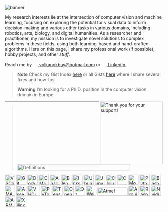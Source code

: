![banner](https://github.com/volkbay/volkbay/assets/97564250/6b71872c-371c-4b09-bcb3-44060d98ac1a)

My research interests lie at the intersection of computer vision and machine learning, focusing on exploring the potential for visual data to inform decision-making and various other tasks in various domains, including robotics, arts, biology, and digital humanities. As a researcher and practitioner, my mission is to investigate novel solutions to complex problems in these fields, using both learning-based and hand-crafted algorithms. Here on this page, I share my professional work (if possible), hobby projects, and other _stuff_.

Reach me by [<img height="16" width="16" src="https://cdn.simpleicons.org/microsoftoutlook/0078D4" /> volkanokbay@hotmail.com](mailto:volkanokbay@hotmail.com) or [<img height="16" width="16" src="https://cdn.simpleicons.org/linkedin/0A66C2" /> LinkedIn ](https://www.linkedin.com/in/volkbay/).
>**Note** Check my Gist Index [here](https://gist.github.com/volkbay/bb258b95413b48b81433da3608d7b230) or all Gists [here](https://gist.github.com/volkbay) where I share several fixes and how-tos.
>
>**Warning** I’m looking for a Ph.D. position in the computer vision domain in Europe.
>
><a href="https://www.buymeacoffee.com/volkbay"><img align="right" title="Thank you for your support!" width="200" src="https://user-images.githubusercontent.com/97564250/236645446-64c0d612-29b7-4ce8-97ba-2e8be3161f80.png"><a/>
---
><img align='middle' title="Definitions" height="20" width="360" src="https://github.com/volkbay/volkbay/assets/97564250/ab6f6723-4180-4f13-bff5-50e3dcc50894" />
  
<p>
  <img title="VSCode" height="32" width="32" src="https://cdn.simpleicons.org/visualstudiocode/maroon" />
  <img title="Git" height="32" width="32" src="https://cdn.simpleicons.org/git/maroon" />
  <img title="Docker" height="32" width="32" src="https://cdn.simpleicons.org/docker/maroon" />
  <img title="CMake" height="32" width="32" src="https://cdn.simpleicons.org/cmake/maroon" />
  <img title="Anaconda" height="32" width="32" src="https://cdn.simpleicons.org/anaconda/maroon" />
  <img title="Blender" height="32" width="32" src="https://cdn.simpleicons.org/blender/maroon" />
  <img title="Inkscape" height="32" width="32" src="https://cdn.simpleicons.org/inkscape/maroon" />
  <img title="Ubuntu" height="32" width="32" src="https://cdn.simpleicons.org/ubuntu/maroon" />
  <img title="Jupyter" height="32" width="32" src="https://cdn.simpleicons.org/jupyter/maroon" />
  <img title="Clojure" height="32" width="32" src="https://cdn.simpleicons.org/clojure/olive" />
  <img title="C" height="32" width="32" src="https://cdn.simpleicons.org/c/olive" />
  <img title="Modern C++" height="32" width="32" src="https://cdn.simpleicons.org/cplusplus/olive" />  
  <img title="Python3" height="32" width="32" src="https://cdn.simpleicons.org/python/olive" />
  <img title="Bash" height="32" width="32" src="https://cdn.simpleicons.org/gnubash/olive" />
  <img title="MATLAB" height="32" width="32" src="https://user-images.githubusercontent.com/97564250/232603423-38939a19-c763-47e1-aca2-f36d733d0ba8.png" />
  <img title="Assembly" height="32" width="32" src="https://user-images.githubusercontent.com/97564250/233400265-16fd1b73-4a19-4a5f-bb5b-2bedb6302415.png" />
  <img title="VHDL" height="32" width="40" src="https://user-images.githubusercontent.com/97564250/232612061-b902de71-a9b1-4a37-b728-e1219cb25809.png" />
  <img title="PyTorch" height="32" width="32" src="https://cdn.simpleicons.org/pytorch/teal" />
  <img title="Tensorflow" height="32" width="32" src="https://cdn.simpleicons.org/tensorflow/teal" />
  <img title="OpenCV" height="32" width="32" src="https://cdn.simpleicons.org/opencv/teal" />
  <img title="Qt" height="32" width="32" src="https://cdn.simpleicons.org/qt/teal" />
  <img title="Weights & Biases" height="32" width="32" src="https://cdn.simpleicons.org/weightsandbiases/teal" />
  <img align='bottom' title="Atmel" height="26" width="96" src="https://github.com/volkbay/volkbay/assets/97564250/0327114f-4804-4018-9179-fe001dfeea4b"/>
  <img title="Arduino" height="32" width="32" src="https://cdn.simpleicons.org/arduino/chocolate" />
  <img title="Rasperry Pi" height="32" width="32" src="https://cdn.simpleicons.org/raspberrypi/chocolate" />
  <img title="Nvidia Jetson" height="32" width="32" src="https://cdn.simpleicons.org/nvidia/chocolate" />
  <img title="ARM" height="32" width="32" src="https://cdn.simpleicons.org/arm/chocolate" />
  <img title="Xilinx FPGA" height="32" width="32" src="https://github.com/volkbay/volkbay/assets/97564250/284da8cd-511e-47e2-9601-dd2270030610" />
</p>
